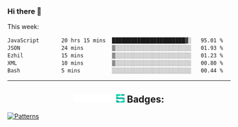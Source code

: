 ### Hi there 👋

This week:
<!--START_SECTION:waka-->

```txt
JavaScript       20 hrs 15 mins  ███████████████████████▓░   95.01 %
JSON             24 mins         ▒░░░░░░░░░░░░░░░░░░░░░░░░   01.93 %
Ezhil            15 mins         ▒░░░░░░░░░░░░░░░░░░░░░░░░   01.23 %
XML              10 mins         ▒░░░░░░░░░░░░░░░░░░░░░░░░   00.80 %
Bash             5 mins          ░░░░░░░░░░░░░░░░░░░░░░░░░   00.44 %
```

<!--END_SECTION:waka-->

---

<h2 style="text-align:center; font-weight: bold;" align="center"><img src="https://github.com/layer5io/layer5/blob/master/.github/assets/images/layer5/layer5-light-no-trim.svg" width="115px"> Badges: </h2>

<a href= "https://meshery.layer5.io/user/04079145-d65d-4d0f-a40e-533d358bea83?tab=badges"><img height="224px" src = "https://badges.layer5.io/assets/badges/patterns/patterns.png" alt = "Patterns" /></a>
